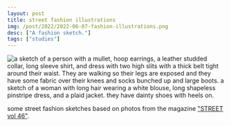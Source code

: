 ```yaml
---
layout: post
title: street fashion illustrations
img: /post/2022/2022-06-07-fashion-illustrations.png
desc: ["A fashion sketch."]
tags: ["studies"]
---
```


![a sketch of a person with a mullet, hoop earrings, a leather studded collar, long sleeve shirt, and dress with two high slits with a thick belt tight around their waist. They are walking so their legs are exposed and they have some fabric over their knees and socks bunched up and large boots. a sketch of a woman with long hair wearing a white blouse, long shapeless pinstripe dress, and a plaid jacket. they have dainty shoes with heels on.](http://www.icefairy.net/artlog/2022-06-07-fashion-illustrations.png)

some street fashion sketches based on photos from the magazine ["STREET vol 46"](https://tokyofruits.com/collections/ebook-street-magazine/products/ebook-street-magazine-no-046-selling-individually-for-trial).
